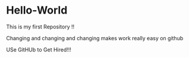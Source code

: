 # Hello-World
This is my first Repository !! 

Changing and changing and changing makes work really easy on github 

USe GitHUb to Get Hired!!!
